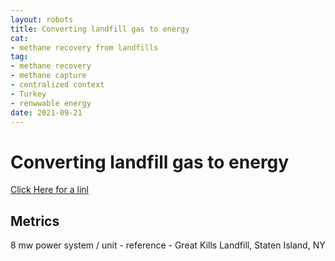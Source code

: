 ```yaml
--- 
layout: robots
title: Converting landfill gas to energy
cat:
- methane recovery from landfills
tag:
- methane recovery
- methane capture
- centralized context
- Turkey
- renwwable energy
date: 2021-09-21
--- 
```

# Converting landfill gas to energy


[Click Here for a linl](https://ecologi.com/projects/converting-landfill-gas-to-energy-turkey)

## Metrics

8 mw power system / unit - reference - Great Kills Landfill, Staten Island, NY

